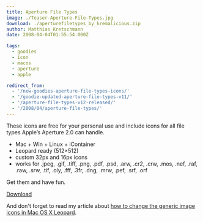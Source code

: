 ```yaml
---
title: Aperture File Types
image: ./Teaser-Aperture-File-Types.jpg
download: ./aperturefiletypes_by_kremalicious.zip
author: Matthias Kretschmann
date: 2008-04-04T01:55:54.000Z

tags:
  - goodies
  - icon
  - macos
  - aperture
  - apple

redirect_from:
  - '/new-goodies-aperture-file-types-icons/'
  - '/goodie-updated-aperture-file-types-v11/'
  - '/aperture-file-types-v12-released/'
  - '/2008/04/aperture-file-types/'
---
```


These icons are free for your personal use and include icons for all file types Apple’s Aperture 2.0 can handle.

- Mac + Win + Linux + iContainer
- Leopard ready (512×512)
- custom 32px and 16px icons
- works for .jpeg, .gif, .tiff, .png, .pdf, .psd, .arw, .cr2, .crw, .mos, .nef, .raf, .raw, .srw, .tif, .oly, .fff, .3fr, .dng, .mrw, .pef, .srf, .orf

Get them and have fun.

<p class="content-download">
    <a class="icon-download btn btn-primary" href="../media/aperturefiletypes_by_kremalicious.zip">Download</a>
</p>

And don't forget to read my article about [how to change the generic image icons in Mac OS X Leopard](/changing-the-image-icons-in-mac-os-x-leopard/).
